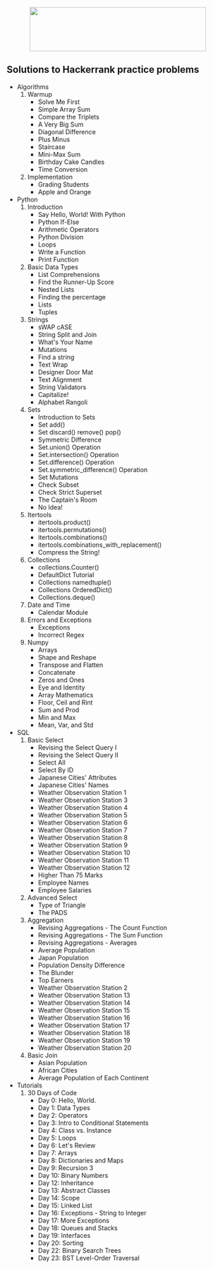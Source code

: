 <p align="center"><a href="https://www.hackerrank.com/kimchangkyu2">
<img src="https://i0.wp.com/gradsingames.com/wp-content/uploads/2016/05/856771_668224053197841_1943699009_o.png" height="100" width="400"></a></p>

## Solutions to Hackerrank practice problems

- Algorithms
    1. Warmup
        - Solve Me First
        - Simple Array Sum
        - Compare the Triplets
        - A Very Big Sum
        - Diagonal Difference
        - Plus Minus
        - Staircase
        - Mini-Max Sum
        - Birthday Cake Candles
        - Time Conversion
    2. Implementation
        - Grading Students
        - Apple and Orange
- Python
    1. Introduction
        - Say Hello, World! With Python
        - Python If-Else
        - Arithmetic Operators
        - Python Division
        - Loops
        - Write a Function
        - Print Function
    2. Basic Data Types
        - List Comprehensions
        - Find the Runner-Up Score
        - Nested Lists
        - Finding the percentage
        - Lists
        - Tuples
    3. Strings
        - sWAP cASE
        - String Split and Join
        - What's Your Name
        - Mutations
        - Find a string
        - Text Wrap
        - Designer Door Mat
        - Text Alignment
        - String Validators
        - Capitalize!
        - Alphabet Rangoli
    4. Sets
        - Introduction to Sets
        - Set add()
        - Set discard() remove() pop()
        - Symmetric Difference
        - Set.union() Operation
        - Set.intersection() Operation
        - Set.difference() Operation
        - Set.symmetric_difference() Operation
        - Set Mutations
        - Check Subset
        - Check Strict Superset
        - The Captain's Room
        - No Idea!
    5. Itertools
        - itertools.product()
        - itertools.permutations()
        - itertools.combinations()
        - itertools.combinations_with_replacement()
        - Compress the String!
    6. Collections
        - collections.Counter()
        - DefaultDict Tutorial
        - Collections namedtuple()
        - Collections OrderedDict()
        - Collections.deque()
    7. Date and Time
        - Calendar Module
    8. Errors and Exceptions  
        - Exceptions
        - Incorrect Regex
    9. Numpy
        - Arrays
        - Shape and Reshape
        - Transpose and Flatten
        - Concatenate
        - Zeros and Ones
        - Eye and Identity
        - Array Mathematics
        - Floor, Ceil and Rint
        - Sum and Prod
        - Min and Max
        - Mean, Var, and Std
- SQL
    1. Basic Select
        - Revising the Select Query I
        - Revising the Select Query II
        - Select All
        - Select By ID
        - Japanese Cities' Attributes
        - Japanese Cities' Names
        - Weather Observation Station 1
        - Weather Observation Station 3
        - Weather Observation Station 4
        - Weather Observation Station 5
        - Weather Observation Station 6
        - Weather Observation Station 7
        - Weather Observation Station 8
        - Weather Observation Station 9
        - Weather Observation Station 10
        - Weather Observation Station 11
        - Weather Observation Station 12
        - Higher Than 75 Marks
        - Employee Names
        - Employee Salaries
    2. Advanced Select
        - Type of Triangle
        - The PADS
    3. Aggregation
        - Revising Aggregations - The Count Function
        - Revising Aggregations - The Sum Function
        - Revising Aggregations - Averages
        - Average Population
        - Japan Population
        - Population Density Difference
        - The Blunder
        - Top Earners
        - Weather Observation Station 2
        - Weather Observation Station 13
        - Weather Observation Station 14
        - Weather Observation Station 15
        - Weather Observation Station 16
        - Weather Observation Station 17
        - Weather Observation Station 18
        - Weather Observation Station 19
        - Weather Observation Station 20
    4. Basic Join
        - Asian Population
        - African Cities
        - Average Population of Each Continent
- Tutorials
    1. 30 Days of Code
        - Day 0: Hello, World.
        - Day 1: Data Types
        - Day 2: Operators
        - Day 3: Intro to Conditional Statements
        - Day 4: Class vs. Instance
        - Day 5: Loops
        - Day 6: Let's Review
        - Day 7: Arrays
        - Day 8: Dictionaries and Maps
        - Day 9: Recursion 3
        - Day 10: Binary Numbers
        - Day 12: Inheritance
        - Day 13: Abstract Classes
        - Day 14: Scope
        - Day 15: Linked List
        - Day 16: Exceptions - String to Integer
        - Day 17: More Exceptions
        - Day 18: Queues and Stacks
        - Day 19: Interfaces
        - Day 20: Sorting
        - Day 22: Binary Search Trees
        - Day 23: BST Level-Order Traversal
